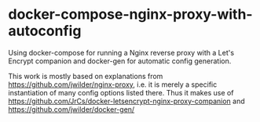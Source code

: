 # docker-compose-nginx-proxy-with-autoconfig

Using docker-compose for running a Nginx reverse proxy with a Let's Encrypt companion and docker-gen for automatic config generation.

This work is mostly based on explanations from https://github.com/jwilder/nginx-proxy, i.e. it is merely a specific instantiation of many config options listed there. Thus it makes use of https://github.com/JrCs/docker-letsencrypt-nginx-proxy-companion and https://github.com/jwilder/docker-gen/
